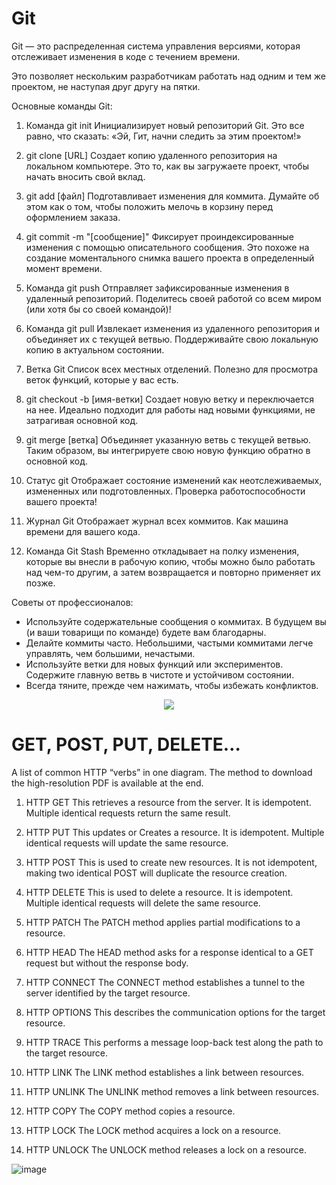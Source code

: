 # Git

Git — это распределенная система управления версиями, которая отслеживает изменения в коде с течением времени. 

Это позволяет нескольким разработчикам работать над одним и тем же проектом, не наступая друг другу на пятки.

Основные команды Git:

1. Команда git init
 Инициализирует новый репозиторий Git. Это все равно, что сказать: «Эй, Гит, начни следить за этим проектом!»

2. git clone [URL]
 Создает копию удаленного репозитория
  на локальном компьютере. Это то, как вы загружаете проект, чтобы начать вносить свой вклад.

3. git add [файл]
 Подготавливает изменения для коммита. Думайте об этом как о том, чтобы положить мелочь в корзину перед оформлением заказа.

4. git commit -m "[сообщение]"
 Фиксирует проиндексированные изменения с помощью описательного сообщения. Это похоже на создание моментального снимка вашего проекта в определенный момент времени.

5. Команда git push
 Отправляет зафиксированные изменения в удаленный репозиторий. Поделитесь своей работой со всем миром (или хотя бы со своей командой)!

6. Команда git pull
 Извлекает изменения из удаленного репозитория и объединяет их с текущей ветвью. Поддерживайте свою локальную копию в актуальном состоянии.

7. Ветка Git
 Список всех местных отделений. Полезно для просмотра веток функций, которые у вас есть.

8. git checkout -b [имя-ветки]
 Создает новую ветку и переключается на нее. Идеально подходит для работы над новыми функциями, не затрагивая основной код.

9. git merge [ветка]
 Объединяет указанную ветвь с текущей ветвью. Таким образом, вы интегрируете свою новую функцию обратно в основной код.

10. Статус git
 Отображает состояние изменений как неотслеживаемых, измененных или подготовленных. Проверка работоспособности вашего проекта!

11. Журнал Git
 Отображает журнал всех коммитов. Как машина времени для вашего кода.

12. Команда Git Stash
 Временно откладывает на полку изменения, которые вы внесли в рабочую копию, чтобы можно было работать над чем-то другим, а затем возвращается и повторно применяет их позже.

Советы от профессионалов:
- Используйте содержательные сообщения о коммитах. В будущем вы (и ваши товарищи по команде) будете вам благодарны.
- Делайте коммиты часто. Небольшими, частыми коммитами легче управлять, чем большими, нечастыми.
- Используйте ветки для новых функций или экспериментов. Содержите главную ветвь в чистоте и устойчивом состоянии.
- Всегда тяните, прежде чем нажимать, чтобы избежать конфликтов.


<div id="header" align="center">
  <img src="https://github.com/Demo2886/Cyb04-onl/blob/master/%F0%9F%92%80InfoMysor%F0%9F%92%80/img/gitWorkflow.gif"100"/>
</div>

# GET, POST, PUT, DELETE… 

A list of common HTTP “verbs” in one diagram. The method to download the high-resolution PDF is available at the end.

1. HTTP GET
This retrieves a resource from the server. It is idempotent. Multiple identical requests return the same result.

2. HTTP PUT
This updates or Creates a resource. It is idempotent. Multiple identical requests will update the same resource.

3. HTTP POST
This is used to create new resources. It is not idempotent, making two identical POST will duplicate the resource creation.

4. HTTP DELETE
This is used to delete a resource. It is idempotent. Multiple identical requests will delete the same resource.

5. HTTP PATCH
The PATCH method applies partial modifications to a resource.

6. HTTP HEAD
The HEAD method asks for a response identical to a GET request but without the response body.

7. HTTP CONNECT
The CONNECT method establishes a tunnel to the server identified by the target resource.

8. HTTP OPTIONS
This describes the communication options for the target resource.

9. HTTP TRACE
This performs a message loop-back test along the path to the target resource.

10. HTTP LINK
The LINK method establishes a link between resources.

11. HTTP UNLINK
The UNLINK method removes a link between resources.

12. HTTP COPY
The COPY method copies a resource.

13. HTTP LOCK
The LOCK method acquires a lock on a resource.

14. HTTP UNLOCK
The UNLOCK method releases a lock on a resource.

![image](💀InfoMysor💀/img/HTTPRequest.gif)


